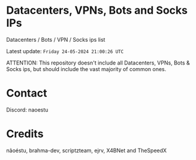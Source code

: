 # Datacenters, VPNs, Bots and Socks IPs
 
Datacenters / Bots / VPN / Socks ips list

Latest update: `Friday 24-05-2024 21:00:26 UTC` 

ATTENTION: This repository doesn't include all Datacenters, VPNs, Bots & Socks ips, 
but should include the vast majority of common ones.

# Contact
Discord: naoestu

# Credits
nãoéstu, brahma-dev, scriptzteam, ejrv, X4BNet and TheSpeedX
